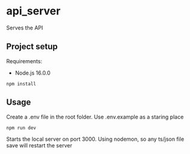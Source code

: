 # api_server

Serves the API

## Project setup

Requirements:

- Node.js 16.0.0

```
npm install
```

## Usage

Create a .env file in the root folder. Use .env.example as a staring place

```
npm run dev
```

Starts the local server on port 3000. Using nodemon, so any ts/json file save will restart the server
